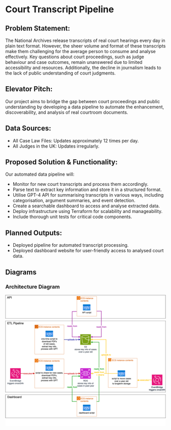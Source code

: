 # Court Transcript Pipeline

## Problem Statement:
The National Archives release transcripts of real court hearings every day in plain text format. However, the sheer volume and format of these transcripts make them challenging for the average person to consume and analyse effectively. Key questions about court proceedings, such as judge behaviour and case outcomes, remain unanswered due to limited accessibility and resources. Additionally, the decline in journalism leads to the lack of public understanding of court judgments. 

## Elevator Pitch:
Our project aims to bridge the gap between court proceedings and public understanding by developing a data pipeline to automate the enhancement, discoverability, and analysis of real courtroom documents. 

## Data Sources:
- All Case Law Files: Updates approximately 12 times per day.
- All Judges in the UK: Updates irregularly.

## Proposed Solution & Functionality:
Our automated data pipeline will:
- Monitor for new court transcripts and process them accordingly.
- Parse text to extract key information and store it in a structured format.
- Utilise GPT-4 API for summarising transcripts in various ways, including categorisation, argument summaries, and event detection.
- Create a searchable dashboard to access and analyse extracted data.
- Deploy infrastructure using Terraform for scalability and manageability.
- Include thorough unit tests for critical code components.

## Planned Outputs:
- Deployed pipeline for automated transcript processing.
- Deployed dashboard website for user-friendly access to analysed court data.

## Diagrams

### Architecture Diagram 

![Architecture Diagram](https://github.com/MahinRahman8901/c10-Court-Transcript/blob/main/pics/Architecture_AnB.png?raw=true)
